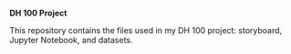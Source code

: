**DH 100 Project**

This repository contains the files used in my DH 100 project: storyboard, Jupyter Notebook, and datasets.

